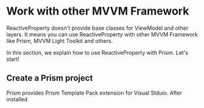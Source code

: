 # Work with other MVVM Framework

ReactiveProperty doesn't provide base classes for ViewModel and other layers.
It means you can use ReactiveProperty with other MVVM Framework like Prism, MVVM Light Toolkit and others.

In this section, we explain how to use ReactiveProperty with Prism.
Let's start!

## Create a Prism project

Prism provides Prism Template Pack extension for Visual Stduio.
After installed